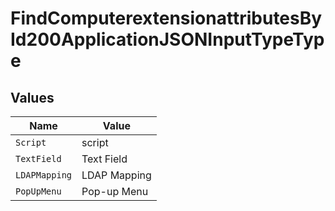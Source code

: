 # FindComputerextensionattributesById200ApplicationJSONInputTypeType


## Values

| Name          | Value         |
| ------------- | ------------- |
| `Script`      | script        |
| `TextField`   | Text Field    |
| `LDAPMapping` | LDAP Mapping  |
| `PopUpMenu`   | Pop-up Menu   |